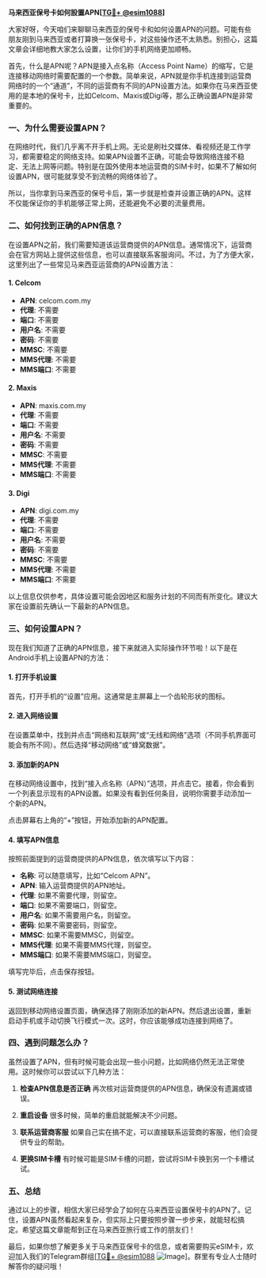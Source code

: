 **马来西亚保号卡如何設置APN[[TG💪+ @esim1088](https://t.me/s/esim1088)]**

大家好呀，今天咱们来聊聊马来西亚的保号卡和如何设置APN的问题。可能有些朋友刚到马来西亚或者打算换一张保号卡，对这些操作还不太熟悉。别担心，这篇文章会详细地教大家怎么设置，让你们的手机网络更加顺畅。

首先，什么是APN呢？APN是接入点名称（Access Point Name）的缩写，它是连接移动网络时需要配置的一个参数。简单来说，APN就是你手机连接到运营商网络时的一个“通道”，不同的运营商有不同的APN设置方法。如果你在马来西亚使用的是本地的保号卡，比如Celcom、Maxis或Digi等，那么正确设置APN是非常重要的。

### 一、为什么需要设置APN？

在网络时代，我们几乎离不开手机上网。无论是刷社交媒体、看视频还是工作学习，都需要稳定的网络支持。如果APN设置不正确，可能会导致网络连接不稳定、无法上网等问题。特别是在国外使用本地运营商的SIM卡时，如果不了解如何设置APN，很可能就享受不到流畅的网络体验了。

所以，当你拿到马来西亚的保号卡后，第一步就是检查并设置正确的APN。这样不仅能保证你的手机能够正常上网，还能避免不必要的流量费用。

### 二、如何找到正确的APN信息？

在设置APN之前，我们需要知道该运营商提供的APN信息。通常情况下，运营商会在官方网站上提供这些信息，也可以直接联系客服询问。不过，为了方便大家，这里列出了一些常见马来西亚运营商的APN设置方法：

#### 1. Celcom
- **APN**: celcom.com.my
- **代理**: 不需要
- **端口**: 不需要
- **用户名**: 不需要
- **密码**: 不需要
- **MMSC**: 不需要
- **MMS代理**: 不需要
- **MMS端口**: 不需要

#### 2. Maxis
- **APN**: maxis.com.my
- **代理**: 不需要
- **端口**: 不需要
- **用户名**: 不需要
- **密码**: 不需要
- **MMSC**: 不需要
- **MMS代理**: 不需要
- **MMS端口**: 不需要

#### 3. Digi
- **APN**: digi.com.my
- **代理**: 不需要
- **端口**: 不需要
- **用户名**: 不需要
- **密码**: 不需要
- **MMSC**: 不需要
- **MMS代理**: 不需要
- **MMS端口**: 不需要

以上信息仅供参考，具体设置可能会因地区和服务计划的不同而有所变化。建议大家在设置前先确认一下最新的APN信息。

### 三、如何设置APN？

现在我们知道了正确的APN信息，接下来就进入实际操作环节啦！以下是在Android手机上设置APN的方法：

#### 1. 打开手机设置
首先，打开手机的“设置”应用。这通常是主屏幕上一个齿轮形状的图标。

#### 2. 进入网络设置
在设置菜单中，找到并点击“网络和互联网”或“无线和网络”选项（不同手机界面可能会有所不同）。然后选择“移动网络”或“蜂窝数据”。

#### 3. 添加新的APN
在移动网络设置中，找到“接入点名称（APN）”选项，并点击它。接着，你会看到一个列表显示现有的APN设置。如果没有看到任何条目，说明你需要手动添加一个新的APN。

点击屏幕右上角的“+”按钮，开始添加新的APN配置。

#### 4. 填写APN信息
按照前面提到的运营商提供的APN信息，依次填写以下内容：
- **名称**: 可以随意填写，比如“Celcom APN”。
- **APN**: 输入运营商提供的APN地址。
- **代理**: 如果不需要代理，则留空。
- **端口**: 如果不需要端口，则留空。
- **用户名**: 如果不需要用户名，则留空。
- **密码**: 如果不需要密码，则留空。
- **MMSC**: 如果不需要MMSC，则留空。
- **MMS代理**: 如果不需要MMS代理，则留空。
- **MMS端口**: 如果不需要MMS端口，则留空。

填写完毕后，点击保存按钮。

#### 5. 测试网络连接
返回到移动网络设置页面，确保选择了刚刚添加的新APN。然后退出设置，重新启动手机或手动切换飞行模式一次。这时，你应该能够成功连接到网络了。

### 四、遇到问题怎么办？

虽然设置了APN，但有时候可能会出现一些小问题，比如网络仍然无法正常使用。这时候你可以尝试以下几种方法：

1. **检查APN信息是否正确**
   再次核对运营商提供的APN信息，确保没有遗漏或错误。

2. **重启设备**
   很多时候，简单的重启就能解决不少问题。

3. **联系运营商客服**
   如果自己实在搞不定，可以直接联系运营商的客服，他们会提供专业的帮助。

4. **更换SIM卡槽**
   有时候可能是SIM卡槽的问题，尝试将SIM卡换到另一个卡槽试试。

### 五、总结

通过以上的步骤，相信大家已经学会了如何在马来西亚设置保号卡的APN了。记住，设置APN虽然看起来复杂，但实际上只要按照步骤一步步来，就能轻松搞定。希望这篇文章能帮到正在马来西亚旅行或工作的朋友们！

最后，如果你想了解更多关于马来西亚保号卡的信息，或者需要购买eSIM卡，欢迎加入我们的Telegram群组[[TG💪+ @esim1088](https://t.me/s/esim1088) ![Image](https://i.postimg.cc/4NQfJmqS/Snipaste-2025-05-13-00-14-12.png)]。群里有专业人士随时解答你的疑问哦！